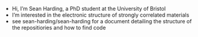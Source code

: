 - Hi, I’m Sean Harding, a PhD student at the University of Bristol
- I’m interested in the electronic structure of strongly correlated materials
- see sean-harding/sean-harding for a document detailing the structure of the repositiories and how to find code

